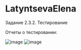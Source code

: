 # LatyntsevaElena

Задание 2.3.2. Тестирование

Отчеты о тестировании:

![image](https://user-images.githubusercontent.com/101496751/205476487-122f970d-dd32-4964-bb07-0bbf88969bce.png)
![image](https://user-images.githubusercontent.com/101496751/205476501-4284825a-f459-47bc-b7fb-1e804a2d4d73.png)
